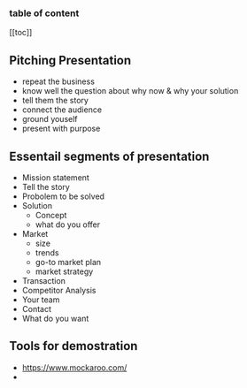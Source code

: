 <div align="center">
    <span class="iconify" data-icon="carbon:group-presentation" width="100"></span>
</div>

<h3>table of content</h3>

[[toc]]
## Pitching Presentation
- repeat the business
- know well the question about why now & why your solution
- tell them the story
- connect the audience
- ground youself
- present with purpose

## Essentail segments of presentation
- Mission statement
- Tell the story
- Probolem to be solved
- Solution
  - Concept
  - what do you offer
- Market
  - size
  - trends
  - go-to market plan
  - market strategy
- Transaction
- Competitor Analysis
- Your team
- Contact
- What do you want


## Tools for demostration
- <https://www.mockaroo.com/>
- 
  




